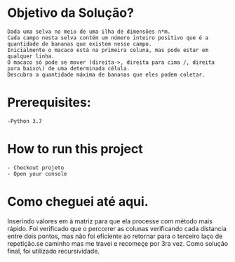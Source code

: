 # Objetivo da Solução?
    Dada uma selva no meio de uma ilha de dimensões n*m. 
    Cada campo nesta selva contém um número inteiro positivo que é a quantidade de bananas que existem nesse campo.
    Inicialmente o macaco está na primeira coluna, mas pode estar em qualquer linha.
    O macaco só pode se mover (direita->, direita para cima /, direita para baixo\) de uma determinada célula.
    Descubra a quantidade máxima de bananas que eles podem coletar.

# Prerequisites: 
    -Python 3.7

# How to run this project
    - Checkout projeto
    - Open your console


# Como cheguei até aqui.
Inserindo valores em à matriz para que ela processe com método mais rápido.
Foi verificado que o percorrer as colunas verificando cada distancia entre dois pontos, mas não foi eficiente ao retornar para o terceiro laço de repetição.se caminho mas me travei e recomeçe por 3ra vez.
Como solução final, foi utilizado recursividade.
